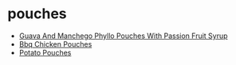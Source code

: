 # pouches

 * [Guava And Manchego Phyllo Pouches With Passion Fruit Syrup](index/g/guava-and-manchego-phyllo-pouches-with-passion-fruit-syrup-234818.json)
 * [Bbq Chicken Pouches](index/b/bbq-chicken-pouches.json)
 * [Potato Pouches](index/p/potato-pouches.json)
